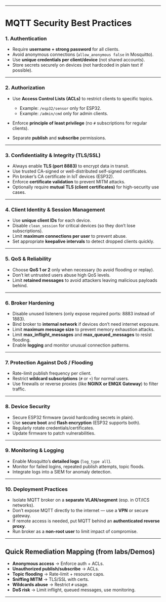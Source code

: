 
---

#  MQTT Security Best Practices

### 1. **Authentication**

* Require **username + strong password** for all clients.
* Avoid anonymous connections (`allow_anonymous false` in Mosquitto).
* Use **unique credentials per client/device** (not shared accounts).
* Store secrets securely on devices (not hardcoded in plain text if possible).

---

### 2. **Authorization**

* Use **Access Control Lists (ACLs)** to restrict clients to specific topics.

  * Example: `/esp32/sensor` only for ESP32.
  * Example: `/admin/cmd` only for admin clients.
* Enforce **principle of least privilege** (no `#` subscriptions for regular clients).
* Separate **publish** and **subscribe** permissions.

---

### 3. **Confidentiality & Integrity (TLS/SSL)**

* Always enable **TLS (port 8883)** to encrypt data in transit.
* Use trusted CA-signed or well-distributed self-signed certificates.
* Pin broker’s CA certificate in IoT devices (ESP32).
* Enforce **certificate validation** to prevent MITM attacks.
* Optionally require **mutual TLS (client certificates)** for high-security use cases.

---

### 4. **Client Identity & Session Management**

* Use **unique client IDs** for each device.
* Disable `clean_session` for critical devices (so they don’t lose subscriptions).
* Limit **maximum connections per user** to prevent abuse.
* Set appropriate **keepalive intervals** to detect dropped clients quickly.

---

### 5. **QoS & Reliability**

* Choose **QoS 1 or 2** only when necessary (to avoid flooding or replay).
* Don’t let untrusted users abuse high QoS levels.
* Limit **retained messages** to avoid attackers leaving malicious payloads behind.

---

### 6. **Broker Hardening**

* Disable unused listeners (only expose required ports: 8883 instead of 1883).
* Bind broker to **internal network** if devices don’t need internet exposure.
* Limit **maximum message size** to prevent memory exhaustion attacks.
* Limit **max\_inflight\_messages** and **max\_queued\_messages** to resist flooding.
* Enable **logging** and monitor unusual connection patterns.

---

### 7. **Protection Against DoS / Flooding**

* Rate-limit publish frequency per client.
* Restrict **wildcard subscriptions** (`#` or `+`) for normal users.
* Use firewalls or reverse proxies (like **NGINX or EMQX Gateway**) to filter traffic.

---

### 8. **Device Security**

* Secure ESP32 firmware (avoid hardcoding secrets in plain).
* Use **secure boot** and **flash encryption** (ESP32 supports both).
* Regularly rotate credentials/certificates.
* Update firmware to patch vulnerabilities.

---

### 9. **Monitoring & Logging**

* Enable Mosquitto’s **detailed logs** (`log_type all`).
* Monitor for failed logins, repeated publish attempts, topic floods.
* Integrate logs into a SIEM for anomaly detection.

---

### 10. **Deployment Practices**

* Isolate MQTT broker on a **separate VLAN/segment** (esp. in OT/ICS networks).
* Don’t expose MQTT directly to the internet — use a **VPN** or secure gateway.
* If remote access is needed, put MQTT behind an **authenticated reverse proxy**.
* Run broker as a **non-root user** to limit impact of compromise.

---

## Quick Remediation Mapping (from labs/Demos)

* **Anonymous access** → Enforce auth + ACLs.
* **Unauthorized publish/subscribe** → ACLs.
* **Topic flooding** → Rate-limit + resource caps.
* **Sniffing MITM** → TLS/SSL with certs.
* **Wildcards abuse** → Restrict `#` usage.
* **DoS risk** → Limit inflight, queued messages, use monitoring.

---
